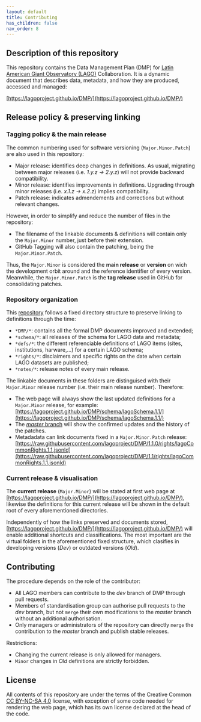 ```yaml
---
layout: default
title: Contributing
has_children: false
nav_order: 8
---
```


## Description of this repository

This repository contains the Data Management Plan (DMP) for [Latin American Giant Observatory (LAGO)](http://lagoproject.net/) Collaboration. It is a dynamic document that describes data, metadata, and how they are produced, accessed and managed:

[https://lagoproject.github.io/DMP/](https://lagoproject.github.io/DMP/)

## Release policy & preserving linking

### Tagging policy & the main release

The common numbering used for software versioning (`Major.Minor.Patch`) are also used in this repository:
- Major release: identifies deep changes in definitions. As usual, migrating between major releases (i.e. *1.y.z -> 2.y.z*) will not provide backward compatibility.
- Minor release: identifies improvements in definitions. Upgrading through minor releases (i.e. *x.1.z -> x.2.z*) implies compatibility.
- Patch release: indicates admendements and corrections but without relevant changes.

However, in order to simplify and reduce the number of files in the repository:
- The filename of the linkable documents & definitions will contain only the `Major.Minor` number, just before their extension.
- GitHub Tagging will also contain the patching, being the `Major.Minor.Patch`. 

Thus, the `Major.Minor` is considered the **main release** or **version** on wich the development orbit around and the reference identifier of every version. Meanwhile, the `Major.Minor.Patch` is the **tag release** used in GitHub for consolidating patches. 

### Repository organization 

This [repository](https://github.com/lagoproject/DMP/) follows a fixed directory structure to preserve linking to definitions through the time:
- `*DMP/*`: contains all the formal DMP documents improved and extended; 
- `*schema/*`: all releases of the schema for LAGO data and metadata;
- `*defs/*`: the different referenciable definitions of LAGO items (sites, institutions, harware,...) for a certain LAGO schema;
- `*rights/*`: disclaimers and specific rights on the date when certain LAGO datasets are published;
- `*notes/*`: release notes of every main release.

The linkable documents in these folders are distinguised with their `Major.Minor` release number (i.e. their main release number). Therefore:
- The web page will always show the last updated definitions for a `Major.Minor` release, for example: [https://lagoproject.github.io/DMP/schema/lagoSchema.1.1/](https://lagoproject.github.io/DMP/schema/lagoSchema.1.1/)
- The [*master* branch](https://github.com/lagoproject/DMP/) will show the confirmed updates and the history of the patches.
- Metadadata can link documents fixed in a `Major.Minor.Patch` release: [https://raw.githubusercontent.com/lagoproject/DMP/1.1.0/rights/lagoCommonRights.1.1.jsonld](https://raw.githubusercontent.com/lagoproject/DMP/1.1/rights/lagoCommonRights.1.1.jsonld)

### Current release & visualisation

The **current release** (`Major.Minor`) will be stated at first web page at [https://lagoproject.github.io/DMP/](https://lagoproject.github.io/DMP/), likewise the definitions for this current release will be shown in the default root of every aforementioned directories. 

Independently of how the links preserved and documents stored, [https://lagoproject.github.io/DMP/](https://lagoproject.github.io/DMP/) will enable additional shortcuts and classifications. The most important are the virtual folders in the aforementioned fixed structure, which clasifies in developing versions (*Dev*) or outdated versions (*Old*).


## Contributing

The procedure depends on the role of the contributor:
- All LAGO members can contribute to the *dev* branch of DMP through pull requests.
- Members of standardisation group can authorise pull requests to the *dev* branch, but not `merge` their own modifications to the *master* branch without an additional authorisation.
- Only managers or administrators of the repository can directly `merge` the contribution to the *master* branch and publish stable releases.

Restrictions:
- Changing the current release is only allowed for managers.
- `Minor` changes in *Old* definitions are strictly forbidden.


## License

All contents of this repository are under the terms of the Creative Common [CC BY-NC-SA 4.0](./LICENSE) license, with exception of some code needed for rendering the web page, which has its own license declared at the head of the code.  
